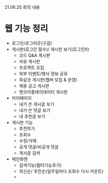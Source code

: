 21.06.25 회의 내용

웹 기능 정리
============

- 로그인/로그아웃(구글)
- 게시판(로그인 필수)/ 게시판 보기(로그인X)
  - 코드 Q&A 게시판
  - 자유 게시판
  - 프로젝트 모집
  - 외부 이벤트/행사 정보 공유
  - 죽살코 게시판(멤버 모집 & 운영)
  - 채용 공고 게시판
  - 엔코아플레이데이터 게시판
- 마이페이지
  - 내가 쓴 게시글 보기
  - 내가 쓴 댓글 보기
  - 내 추천글 보기
- 게시판 기능
  - 추천하기
  - 조회수
  - 수정/삭제
  - 공개 댓글/비공개 댓글
  - 게시글 검색
- 메인화면 
  - 검색기능(필터기능추가)
  - 최신순/ 추천순(일주일마다 조회수 다시 카운트)
  -
